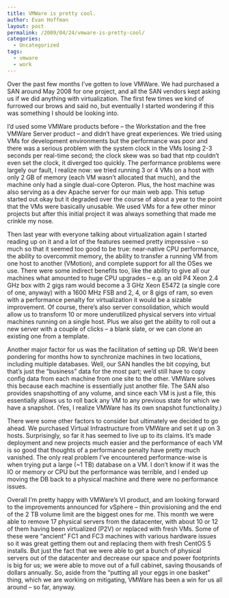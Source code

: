 ```yaml
---
title: VMWare is pretty cool.
author: Evan Hoffman
layout: post
permalink: /2009/04/24/vmware-is-pretty-cool/
categories:
  - Uncategorized
tags:
  - vmware
  - work
---
```

Over the past few months I&#8217;ve gotten to love VMWare. We had purchased a SAN around May 2008 for one project, and all the SAN vendors kept asking us if we did anything with virtualization. The first few times we kind of furrowed our brows and said no, but eventually I started wondering if this was something I should be looking into.

<!--more-->

I&#8217;d used some VMWare products before &#8211; the Workstation and the free VMWare Server product &#8211; and didn&#8217;t have great experiences. We tried using VMs for development environments but the performance was poor and there was a serious problem with the system clock in the VMs losing 2-3 seconds per real-time second; the clock skew was so bad that ntp couldn&#8217;t even set the clock, it diverged too quickly. The performance problems were largely our fault, I realize now: we tried running 3 or 4 VMs on a host with only 2 GB of memory (each VM wasn&#8217;t allocated that much), and the machine only had a single dual-core Opteron. Plus, the host machine was also serving as a dev Apache server for our main web app. This setup started out okay but it degraded over the course of about a year to the point that the VMs were basically unusable. We used VMs for a few other minor projects but after this initial project it was always something that made me crinkle my nose.

Then last year with everyone talking about virtualization again I started reading up on it and a lot of the features seemed pretty impressive &#8211; so much so that it seemed too good to be true: near-native CPU performance, the ability to overcommit memory, the ability to transfer a running VM from one host to another (VMotion), and complete support for all the OSes we use. There were some indirect benefits too, like the ability to give all our machines what amounted to huge CPU upgrades &#8211; e.g. an old P4 Xeon 2.4 GHz box with 2 gigs ram would become a 3 GHz Xeon E5472 (a single core of one, anyway) with a 1600 MHz FSB and 2, 4, or 8 gigs of ram, so even with a performance penalty for virtualization it would be a sizable improvement. Of course, there&#8217;s also server consolidation, which would allow us to transform 10 or more underutilized physical servers into virtual machines running on a single host. Plus we also get the ability to roll out a new server with a couple of clicks &#8211; a blank slate, or we can clone an existing one from a template.

Another major factor for us was the facilitation of setting up DR. We&#8217;d been pondering for months how to synchronize machines in two locations, including multiple databases. Well, our SAN handles the bit copying, but that&#8217;s just the &#8220;business&#8221; data for the most part; we&#8217;d still have to copy config data from each machine from one site to the other. VMWare solves this because each machine is essentially just another file. The SAN also provides snapshotting of any volume, and since each VM is just a file, this essentially allows us to roll back any VM to any previous state for which we have a snapshot. (Yes, I realize VMWare has its own snapshot functionality.)

There were some other factors to consider but ultimately we decided to go ahead. We purchased Virtual Infrastructure from VMWare and set it up on 3 hosts. Surprisingly, so far it has seemed to live up to its claims. It&#8217;s made deployment and new projects much easier and the performance of each VM is so good that thoughts of a performance penalty have pretty much vanished. The only real problem I&#8217;ve encountered performance-wise is when trying put a large (~1 TB) database on a VM. I don&#8217;t know if it was the IO or memory or CPU but the performance was terrible, and I ended up moving the DB back to a physical machine and there were no performance issues.

Overall I&#8217;m pretty happy with VMWare&#8217;s VI product, and am looking forward to the improvements announced for vSphere &#8211; thin provisioning and the end of the 2 TB volume limit are the biggest ones for me. This month we were able to remove 17 physical servers from the datacenter, with about 10 or 12 of them having been virtualized (P2V) or replaced with fresh VMs. Some of these were &#8220;ancient&#8221; FC1 and FC3 machines with various hardware issues so it was great getting them out and replacing them with fresh CentOS 5 installs. But just the fact that we were able to get a bunch of physical servers out of the datacenter and decrease our space and power footprints is big for us; we were able to move out of a full cabinet, saving thousands of dollars annually. So, aside from the &#8220;putting all your eggs in one basket&#8221; thing, which we are working on mitigating, VMWare has been a win for us all around &#8211; so far, anyway.